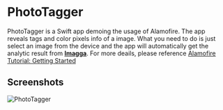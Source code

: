 PhotoTagger
==========

PhotoTagger is a Swift app demoing the usage of Alamofire. The app reveals tags and color pixels info of a image. What you need to do is just select an image from the device and the app will automatically get the analytic result from **[Imagga](https://imagga.com/)**. For more deails, please reference [Alamofire Tutorial: Getting Started](https://www.raywenderlich.com/121540/alamofire-tutorial-getting-started)

## Screenshots
![PhotoTagger](./PhotoTagger.gif)
